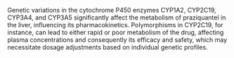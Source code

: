 Genetic variations in the cytochrome P450 enzymes CYP1A2, CYP2C19, CYP3A4, and CYP3A5 significantly affect the metabolism of praziquantel in the liver, influencing its pharmacokinetics. Polymorphisms in CYP2C19, for instance, can lead to either rapid or poor metabolism of the drug, affecting plasma concentrations and consequently its efficacy and safety, which may necessitate dosage adjustments based on individual genetic profiles.